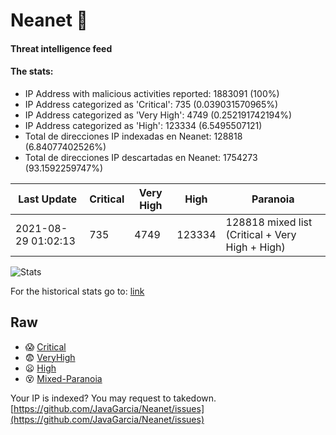 # Neanet :hocho:
#### Threat intelligence feed
#### The stats:

- IP Address with malicious activities reported: 1883091 (100%)
- IP Address categorized as 'Critical':  735 (0.039031570965%)
- IP Address categorized as 'Very High':  4749 (0.252191742194%)
- IP Address categorized as 'High':  123334 (6.5495507121)
- Total de direcciones IP indexadas en Neanet:  128818 (6.84077402526%)
- Total de direcciones IP descartadas en Neanet:  1754273 (93.1592259747%)

| Last Update | Critical | Very High | High | Paranoia |
| --- | --- | --- | --- | --- |
| 2021-08-29 01:02:13 | 735 | 4749 | 123334 | 128818 mixed list (Critical + Very High + High)|

![Stats](https://docs.google.com/spreadsheets/d/e/2PACX-1vSnaNMIXVabIpDJjufMlzH7poXnshF3mgd8Is1g9ytUEzVsP5my4Trn8f-xkoLLQ38xpL3HtmUexLo6/pubchart?oid=501124687&format=image)

For the historical stats go to: [link](/stats.csv)
## Raw
- :scream: [Critical](https://raw.githubusercontent.com/JavaGarcia/Neanet/master/blacklists/neanet_critical.txt)
- :fearful: [VeryHigh](https://raw.githubusercontent.com/JavaGarcia/Neanet/master/blacklists/neanet_veryHigh.txtt)
- :frowning: [High](https://raw.githubusercontent.com/JavaGarcia/Neanet/master/blacklists/neanet_high.txt)
- :dizzy_face: [Mixed-Paranoia](https://raw.githubusercontent.com/JavaGarcia/Neanet/master/blacklists/neanet_all.txt)


Your IP is indexed? You may request to takedown. [https://github.com/JavaGarcia/Neanet/issues](https://github.com/JavaGarcia/Neanet/issues)












































































































































































































































































































































































































































































































































































































































































































































































































































































































































































































































































































































































































































































































































































































































































































































































































































































































































































































































































































































































































































































































































































































































































































































































































































































































































































































































































































































































































































































































































































































































































































































































































































































































































































































































































































































































































































































































































































































































































































































































































































































































































































































































































































































































































































































































































































































































































































































































































































































































































































































































































































































































































































































































































































































































































































































































































































































































































































































































































































































































































































































































































































































































































































































































































































































































































































































































































































































































































































































































































































































































































































































































































































































































































































































































































































































































































































































































































































































































































































































































































































































































































































































































































































































































































































































































































































